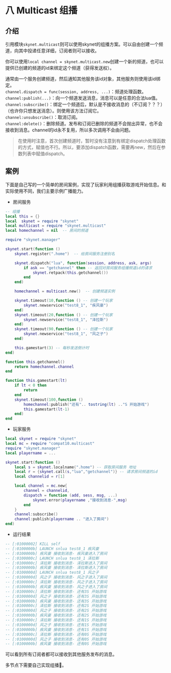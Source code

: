 # 八 Multicast 组播

## 介绍

引用模块`skynet.multicast`则可以使用skynet的组播方案。可以自由创建一个频道，向其中投递任意详细，订阅者则可以接收。  

你可以使用`local channel = skynet.multicast.new`创建一个新的频道，也可以提供已创建的频道的id来绑定这个频道（获得发送权）。  

通常由一个服务创建频道，然后通知其他服务该id对象，其他服务则使用该id绑定。  
`channel.dispatch = func(session, address, ...)`：频道处理函数。  
`channel:publish(...)`：向一个频道发送消息，消息可以是任意的合法lua值。  
`channel:subscribe()`：绑定一个频道后，默认是不接收消息的（不订阅？？？）（也许你只想发送消息）。则使用该方法订阅它。  
`channel:unsubscribe()`：取消订阅。  
`channel:delete()`：删除频道。发布和订阅已删除的频道不会抛出异常，也不会接收到消息。channel的id永不复用，所以多次调用不会由问题。  

> 在使用时注意，首次创建频道时，暂时没有注意到有绑定dispatch处理函数的方式，赋值也不行。所以，要添加dispatch函数，需要再new，然后在参数列表中赋值dispatch。  

## 案例

下面是自己写的一个简单的房间案例，实现了玩家利用组播获取游戏开始信息。和实际使用不同，我们主要示例广播能力。  

* 房间服务

```lua
-- 组播
local this = {}
local  skynet = require "skynet"
local multicast = require "skynet.multicast"
local homechannel = nil  -- 房间的频道

require "skynet.manager"

skynet.start(function ()
    skynet.register(".home")  -- 给房间服务注册别名

    skynet.dispatch("lua", function(session, address, ask, args)
        if ask == "getchannel" then -- 返回对房间服务组播频道id的请求
            skynet.retpack(this.getchannel())
        end
    end)

    homechannel = multicast.new()  -- 创建频道实例

    skynet.timeout(10,function () -- 创建一个玩家
        skynet.newservice("test8_1", "疾风豪")
    end)
    skynet.timeout(20,function () -- 创建一个玩家
        skynet.newservice("test8_1", "泽拉斯")
    end)
    skynet.timeout(90,function () -- 创建一个玩家
        skynet.newservice("test8_1", "风之子")
    end)

    this.gamestart(3) -- 每秒发送倒计时
end)

function this.getchannel()
    return homechannel.channel
end

function this.gamestart(lt)
    if lt < 0 then
        return
    end
    skynet.timeout(100,function ()
        homechannel:publish("还有".. tostring(lt) .."S 开始游戏")
        this.gamestart(lt-1)
    end)
end
```

* 玩家服务

```lua
local skynet = require "skynet"
local mc = require "compat10.multicast"
require "skynet.manager"
local playername = ...

skynet.start(function ()
    local s = skynet.localname(".home") -- 获取房间服务 地址
    local r = {skynet.call(s,"lua","getchannel")} -- 请求房间频道的id
    local channelid = r[1]

    local channel = mc.new{
        channel = channelid,
        dispatch = function (add, sess, msg, ...)
            skynet.error(playername ,"接收到消息-",msg)
        end
    }
    channel:subscribe()
    channel:publish(playername .. "进入了房间")
end)
```

* 运行结果

```lua
-- [:01000002] KILL self
-- [:0100000b] LAUNCH snlua test8_1 疾风豪
-- [:0100000b] 疾风豪 接收到消息- 疾风豪进入了房间
-- [:0100000c] LAUNCH snlua test8_1 泽拉斯
-- [:0100000c] 泽拉斯 接收到消息- 泽拉斯进入了房间
-- [:0100000b] 疾风豪 接收到消息- 泽拉斯进入了房间
-- [:0100000d] LAUNCH snlua test8_1 风之子
-- [:0100000d] 风之子 接收到消息- 风之子进入了房间
-- [:0100000c] 泽拉斯 接收到消息- 风之子进入了房间
-- [:0100000b] 疾风豪 接收到消息- 风之子进入了房间
-- [:0100000c] 泽拉斯 接收到消息- 还有3S 开始游戏
-- [:0100000d] 风之子 接收到消息- 还有3S 开始游戏
-- [:0100000b] 疾风豪 接收到消息- 还有3S 开始游戏
-- [:0100000c] 泽拉斯 接收到消息- 还有2S 开始游戏
-- [:0100000d] 风之子 接收到消息- 还有2S 开始游戏
-- [:0100000b] 疾风豪 接收到消息- 还有2S 开始游戏
-- [:0100000c] 泽拉斯 接收到消息- 还有1S 开始游戏
-- [:0100000d] 风之子 接收到消息- 还有1S 开始游戏
-- [:0100000b] 疾风豪 接收到消息- 还有1S 开始游戏
-- [:0100000c] 泽拉斯 接收到消息- 还有0S 开始游戏
-- [:0100000d] 风之子 接收到消息- 还有0S 开始游戏
-- [:0100000b] 疾风豪 接收到消息- 还有0S 开始游戏
```

可以看到所有订阅者都可以接收到其他服务发布的消息。  

多节点下需要自己实现组播🙂。  
